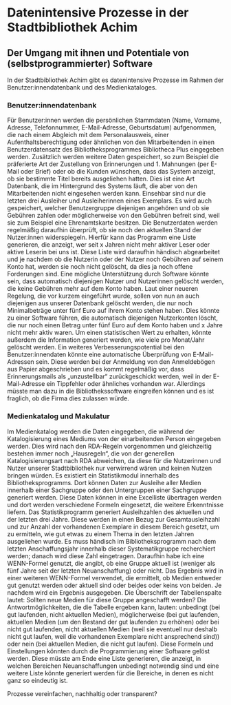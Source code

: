 # Datenintensive Prozesse in der Stadtbibliothek Achim
## Der Umgang mit ihnen und Potentiale von (selbstprogrammierter) Software


In der Stadtbibliothek Achim gibt es datenintensive Prozesse im Rahmen der Benutzer:innendatenbank und des Medienkataloges.

### Benutzer:innendatenbank

Für Benutzer:innen werden die persönlichen Stammdaten (Name, Vorname, Adresse, Telefonnummer, E-Mail-Adresse, Geburtsdatum) aufgenommen, die nach einem Abgleich mit dem Personalausweis, einer Aufenthaltsberechtigung oder ähnlichen von den Mitarbeitenden in einen Benutzerdatensatz des Bibliotheksprogrammes Bibliotheca Plus eingegeben werden. Zusätzlich werden weitere Daten gespeichert, so zum Beispiel die präferierte Art der Zustellung von Erinnerungen und 1. Mahnungen (per E-Mail oder Brief) oder ob die Kunden wünschen, dass das System anzeigt, ob sie bestimmte Titel bereits ausgeliehen hatten. Dies ist eine Art Datenbank, die im Hintergrund des Systems läuft, die aber von den Mitarbeitenden nicht eingesehen werden kann. Einsehbar sind nur die letzten drei Ausleiher und Ausleiherinnen eines Exemplars. Es wird auch gespeichert, welcher Benutzergruppe diejenigen angehören und ob sie Gebühren zahlen oder möglicherweise von den Gebühren befreit sind, weil sie zum Beispiel eine Ehrenamtskarte besitzen.
Die Benutzerdaten werden regelmäßig daraufhin überprüft, ob sie noch den aktuellen Stand der Nutzer:innen widerspiegeln. Hierfür kann das Programm eine Liste generieren, die anzeigt, wer seit x Jahren nicht mehr aktiver Leser oder aktive Leserin bei uns ist. Diese Liste wird daraufhin händisch abgearbeitet und je nachdem ob die Nutzerin oder der Nutzer noch Gebühren auf seinem Konto hat, werden sie noch nicht gelöscht, da dies ja noch offene Forderungen sind. Eine mögliche Unterstützung durch Software könnte sein, dass automatisch diejenigen Nutzer und Nutzerinnen gelöscht werden, die keine Gebühren mehr auf dem Konto haben. Laut einer neueren Regelung, die vor kurzem eingeführt wurde, sollen von nun an auch diejenigen aus unserer Datenbank gelöscht werden, die nur noch Minimalbeträge unter fünf Euro auf ihrem Konto stehen haben. Dies könnte zu einer Software führen, die automatisch diejenigen Nutzerkonten löscht, die nur noch einen Betrag unter fünf Euro auf dem Konto haben und x Jahre nicht mehr aktiv waren. Um einen statistischen Wert zu erhalten, könnte außerdem die Information generiert werden, wie viele pro Monat/Jahr gelöscht werden.
Ein weiteres Verbesserungspotential bei den Benutzer:innendaten könnte eine automatische Überprüfung von E-Mail-Adressen sein. Diese werden bei der Anmeldung von den Anmeldebögen aus Papier abgeschrieben und es kommt regelmäßig vor, dass Erinnerungsmails als „unzustellbar“ zurückgeschickt werden, weil in der E-Mail-Adresse ein Tippfehler oder ähnliches vorhanden war. Allerdings müsste man dazu in die Bibliothekssoftware eingreifen können und es ist fraglich, ob die Firma dies zulassen würde. 

### Medienkatalog und Makulatur

Im Medienkatalog werden die Daten eingegeben, die während der Katalogisierung eines Mediums von der einarbeitenden Person eingegeben werden. Dies wird nach den RDA-Regeln vorgenommen und gleichzeitig bestehen immer noch „Hausregeln“, die von der generellen Katalogisierungsart nach RDA abweichen, da diese für die Nutzerinnen und Nutzer unserer Stadtbibliothek nur verwirrend wären und keinen Nutzen bringen würden.
Es existiert ein Statistikmodul innerhalb des Bibliotheksprogramms. Dort können Daten zur Ausleihe aller Medien innerhalb einer Sachgruppe oder den Untergruppen einer Sachgruppe generiert werden. Diese Daten können in eine Excelliste übertragen werden und dort werden verschiedene Formeln eingesetzt, die weitere Erkenntnisse liefern. Das Statistikprogramm generiert Ausleihzahlen des aktuellen und der letzten drei Jahre. Diese werden in einen Bezug zur Gesamtausleihzahl und zur Anzahl der vorhandenen Exemplare in diesem Bereich gesetzt, um zu ermitteln, wie gut etwas zu einem Thema in den letzten Jahren ausgeliehen wurde. Es muss händisch im Bibliotheksprogramm nach dem letzten Anschaffungsjahr innerhalb dieser Systematikgruppe recherchiert werden; danach wird diese Zahl eingetragen. Daraufhin habe ich eine WENN-Formel genutzt, die angibt, ob eine Gruppe aktuell ist (weniger als fünf Jahre seit der letzten Neuanschaffung) oder nicht. Das Ergebnis wird in einer weiteren WENN-Formel verwendet, die ermittelt, ob Medien entweder gut genutzt werden oder aktuell sind oder beides oder keins von beiden. Je nachdem wird ein Ergebnis ausgegeben. Die Überschrift der Tabellenspalte lautet: Sollten neue Medien für diese Gruppe angeschafft werden? Die Antwortmöglichkeiten, die die Tabelle ergeben kann, lauten: unbedingt (bei gut laufenden, nicht aktuellen Medien), möglicherweise (bei gut laufenden, aktuellen Medien (um den Bestand der gut laufenden zu erhöhen) oder bei nicht gut laufenden, nicht aktuellen Medien (weil sie eventuell nur deshalb nicht gut laufen, weil die vorhandenen Exemplare nicht ansprechend sind)) oder nein (bei aktuellen Medien, die nicht gut laufen).
Diese Formeln und Einstellungen könnten durch die Programmierung einer Software gelöst werden. Diese müsste am Ende eine Liste generieren, die anzeigt, in welchen Bereichen Neuanschaffungen unbedingt notwendig sind und eine weitere Liste könnte generiert werden für die Bereiche, in denen es nicht ganz so eindeutig ist.

Prozesse vereinfachen, nachhaltig oder transparent?
